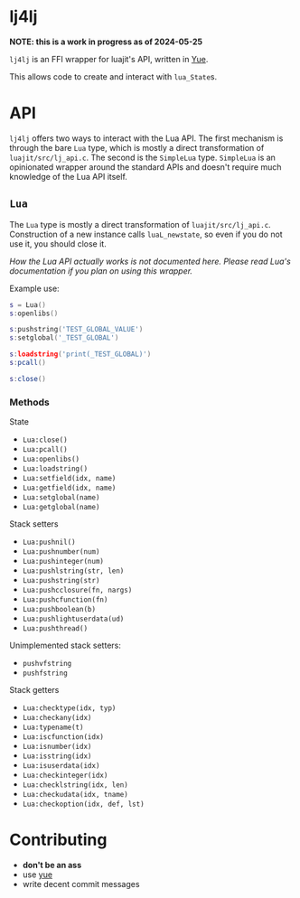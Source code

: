 lj4lj
===

**NOTE: this is a work in progress as of 2024-05-25**

`lj4lj` is an FFI wrapper for luajit's API, written in [Yue][1].

This allows code to create and interact with `lua_State`s.


API
===

`lj4lj` offers two ways to interact with the Lua API. The first mechanism is through
the bare `Lua` type, which is mostly a direct transformation of `luajit/src/lj_api.c`.
The second is the `SimpleLua` type. `SimpleLua` is an opinionated wrapper around
the standard APIs and doesn't require much knowledge of the Lua API itself.

## `Lua`

The `Lua` type is mostly a direct transformation of `luajit/src/lj_api.c`.
Construction of a new instance calls `luaL_newstate`, so even if you do not
use it, you should close it.

_How the Lua API actually works is not documented here. Please read Lua's documentation
if you plan on using this wrapper._

Example use:

```lua
s = Lua()
s:openlibs()

s:pushstring('TEST_GLOBAL_VALUE')
s:setglobal('_TEST_GLOBAL')

s:loadstring('print(_TEST_GLOBAL)')
s:pcall()

s:close()
```

### Methods 

State
- `Lua:close()`
- `Lua:pcall()`
- `Lua:openlibs()`
- `Lua:loadstring()`
- `Lua:setfield(idx, name)`
- `Lua:getfield(idx, name)`
- `Lua:setglobal(name)`
- `Lua:getglobal(name)`

Stack setters
- `Lua:pushnil()`
- `Lua:pushnumber(num)`
- `Lua:pushinteger(num)`
- `Lua:pushlstring(str, len)`
- `Lua:pushstring(str)`
- `Lua:pushcclosure(fn, nargs)`
- `Lua:pushcfunction(fn)`
- `Lua:pushboolean(b)`
- `Lua:pushlightuserdata(ud)`
- `Lua:pushthread()`

Unimplemented stack setters:
- `pushvfstring`
- `pushfstring`

Stack getters
- `Lua:checktype(idx, typ)`
- `Lua:checkany(idx)`
- `Lua:typename(t)`
- `Lua:iscfunction(idx)`
- `Lua:isnumber(idx)`
- `Lua:isstring(idx)`
- `Lua:isuserdata(idx)`
- `Lua:checkinteger(idx)`
- `Lua:checklstring(idx, len)`
- `Lua:checkudata(idx, tname)`
- `Lua:checkoption(idx, def, lst)`


Contributing
===

- **don't be an ass**
- use [yue][1]
- write decent commit messages


[1]: https://github.com/pigpigyyy/Yuescript
